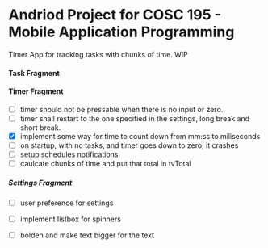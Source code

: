 # Andriod Project for COSC 195 - Mobile Application Programming

Timer App for tracking tasks with chunks of time. WIP

#### Task Fragment


#### Timer Fragment

- [ ] timer should not be pressable when there is no input or zero. 
- [ ] timer shall restart to the one specified in the settings, long break and short break.
- [x] implement some way for time to count down from mm:ss to miliseconds
- [ ] on startup, with no tasks, and timer goes down to zero, it crashes
- [ ] setup schedules notifications
- [ ] caulcate chunks of time and put that total in tvTotal

##### Settings Fragment

- [ ] user preference for settings
- [ ] implement listbox for spinners
- [ ] bolden and make text bigger for the text

